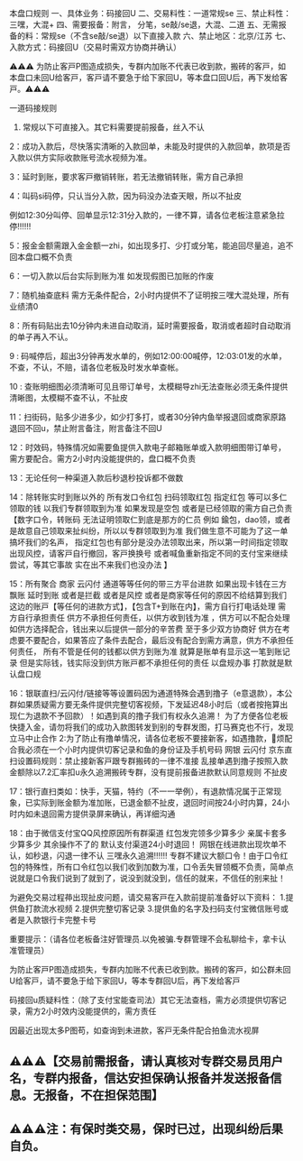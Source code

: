 本盘口规则
一、具体业务：码接回U
二、交易料性：一道常规se
三、禁止料性：三嘿，大混+
四、需要报备：附言， 分笔，se敲/se退，大混、二道
五、无需报备的料：常规se（不含se敲/se退）以下直接入款 
六、禁止地区：北京/江苏
七、入款方式：码接回U（交易时需双方协商并确认）

⚠️⚠️⚠️ 为防止客戸P图造成损失，专群内加账不代表已收到款，搬砖的客戸，如本盘口未回U给客戸，客戸请不要急于给下家回U，等本盘口回U后，再下发给客戸。⚠️⚠️⚠️ 

一道码接规则

1. 常规以下可直接入。其它料需要提前报备，丝入不认

2：成功入款后，尽快落实清晰的入款回单，未能及时提供的入款回单，款项是否入款以供方实际收款账号流水视频为准。

3：延时到账，要求客戸撤销转账，若无法撤销转账，需方自己承担

4：叫码si码停，只认当分入款，因为码没办法查天眼，所以不扯皮

例如12:30分叫停、回单显示12:31分入款的，一律不算，请各位老板注意紧急拉停‼️‼️‼️

5：报金金额需跟入金金额一zhi，如出现多打、少打或分笔，能追回尽量追，追不回本盘口概不负责

6：一切入款以后台实际到账为准 如发现假图已加账的作废

7：随机抽查底料 需方无条件配合，2小时内提供不了证明按三嘿大混处理，所有业绩清0

8：所有码贴出去10分钟内未进自动取消，延时需要报备，取消或者超时自动取消的单子再入不认。

9 :  码喊停后，超出3分钟再发水单的，例如12:00:00喊停，12:03:01发的水单，不查，不认，不赔，请各位老板及时发水单查帐。

10 : 查账明细图必须清晰可见且带订单号，太模糊导zhi无法查账必须无条件提供清晰图，太模糊不查不认，不扯皮


11：扫街码，贴多少进多少，如少打多打，或者30分钟内鱼举报退回或商家原路退回不回u，禁止附言备注，附言备注不回U

12：时效码，特殊情况如需要鱼提供入款电子邮箱账单或入款明细图带订单号，需方要配合。需方2小时内没能提供的，盘口概不负责

13：无论任何一种渠道入款后秒退秒投诉都不做数

14：除转账实时到账以外的  所有发口令红包 扫码领取红包 指定红包 等可以多仁领取的钱 以我们专群领取到为准 如果发现是空包 或者是已经领取的需方自己负责【数字口令，转账码  无法证明领取仁到底是那方的仁员   例如  鍮包，dao领，或者是故意自己领取来扯纠纷，所以以专群领取到为准 我们做生意不可能为了这一单搞坏我们的名声，  指定红包也有部分是没办法领取出来，所以第一时间指定领取出现风控，请客戸自行撤回，客戸换换号  或者喊鱼重新指定不同的支付宝来继续尝试，等其它事故  实在出不来我们也没办法 】

15：所有聚合 商家 云闪付 通道等等任何的带三方平台进款  如果出现卡钱在三方飘账 延时到账  或者是拦截  或者是风控 或者是商家等任何的原因不给结算到我们这边的账戸【等任何的进款方式】，【包含T+到账在内】，需方自行打电话处理  需方自行承担责任  供方不承担任何责任，以供方收到钱为准 ，供方可以不配合处理 如供方选择配合，钱出来以后提供一部分的辛苦费  至于多少双方协商好 供方在考虑要不要配合，如果答应了条件去配合，最后没有配合到需方满意，供方不承担任何责任，  所有不管是任何的钱都以供方到账为准 就算是账单有显示这一笔到账记录 但是实际钱，钱实际没到供方账戸都不承担任何的责任 以盘规办事 打款就是默认盘口规

16：银联直扫/云闪付/链接等等设置码因为通道特殊会遇到撸子（e意退款），本公群如果质疑需方要无条件提供完整切客视频，下发延迟48小时后（或者按拖算出现仁为退款不予回款）！如遇到真的撸子我们有权永久追溯！ 为了方便各位老板快捷入金，请勿将我们的成功入款图转发到别的专群发图，打马赛克也不行，发现立马中止合作
2:为了防止有撸单情况，请各位老板不要接新客，如遇撸款，🐴烦配合我必须在一个小时内提供切客记录和鱼的身份证及手机号码
网银 云闪付 京东直扫设置码规则：禁止接新客戸跟专群搬砖的一律不准接 乱接单遇到撸子按照入款金额除以7.2汇率扣u永久追溯搬砖专群，没有提前报备进款默认同意规则 不扯皮

17：银行直扫类如：快手，天猫，特约（不一一举例），有退款情况属于正常现象，已实际到账金额为准加账，已退金额不扯皮，退回时间按24小时内算，24小时内如未退回需方提供录屏来确认，再详细沟通

18：由于微信支付宝QQ风控原因所有群渠道 红包发完领多少算多少 亲属卡套多少算多少  其余操作不了的 默认支付渠道24小时退回！
网银在线进款出现坎单不认，如秒退，闪退一律不认
三嘿永久追溯‼️‼️‼️
专群不建议大额口令！由于口令红包的特殊性，所有口令红包以我们收到加数为准，口令丢失冒领概不负责，简单点说就是口令我们说到了就到了，说没到就没到，信任的就来，不信任的别来扯！

为避免交易过程茽出现扯皮问题，请交易客戸在入款前提前准备好以下资料：
1.提供鱼打款流水视频
2.提供完整切客记录
3.提供鱼的名字及扫码支付宝微信账号或者是入款银行卡完整卡号

重要提示：（请各位老板备注好管理员.以免被骗.专群管理不会私聊给卡，拿卡认准管理员）

为防止客戸P图造成损失，专群内加账不代表已收到款。搬砖的客戸，如公群未回U给客戸，请不要急于给下家回U，等本专群回U后，再下发给客戸

码接回u质疑料性：（除了支付宝能查司法）其它无法查档，需方必须提供切客记录，需方2小时效内没能提供的，需方责任

因最近出现太多P图苟，如查询到未进款，客戸无条件配合拍鱼流水视屏

## ⚠️⚠️⚠️【交易前需报备，请认真核对专群交易员用户名，专群内报备，信达安担保确认报备并发送报备信息。无报备，不在担保范围】

## ⚠️⚠️⚠️注：有保时类交易，保时已过，出现纠纷后果自负。

